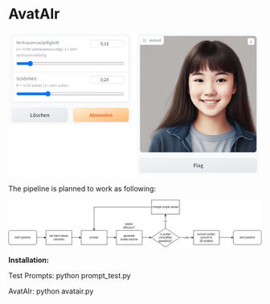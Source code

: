 # AvatAIr

![AvatAIr Pipeline](/Documentation/picture/program.png)

The pipeline is planned to work as following:

![AvatAIr Pipeline](/Documentation/picture/pipeline.png)



**Installation:**

Test Prompts:
python prompt_test.py

AvatAIr:
python avatair.py
